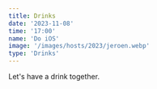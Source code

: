 ```yaml
---
title: Drinks
date: '2023-11-08'
time: '17:00'
name: 'Do iOS'
image: '/images/hosts/2023/jeroen.webp'
type: 'Drinks'
---
```


Let's have a drink together.
